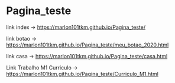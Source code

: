 # Pagina_teste

link index  -> https://marlon101tkm.github.io/Pagina_teste/

link botao -> https://marlon101tkm.github.io/Pagina_teste/meu_botao_2020.html

link casa -> https://marlon101tkm.github.io/Pagina_teste/casa.html

Link Trabalho M1 Curriculo -> https://marlon101tkm.github.io/Pagina_teste/Curriculo_M1.html
